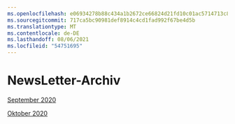 ```yaml
---
ms.openlocfilehash: e06934278b88c434a1b2672ce66824d21fd10c01ac5714713c864f9181d85a47
ms.sourcegitcommit: 717ca5bc90981def8914c4cd1fad992f67be4d5b
ms.translationtype: MT
ms.contentlocale: de-DE
ms.lasthandoff: 08/06/2021
ms.locfileid: "54751695"
---
```



# <a name="newsletter-archive"></a>NewsLetter-Archiv

[September 2020](https://github.com/MicrosoftDocs/OfficeDocs-AppCompliance-pr/blob/master/Apps/docs/September%202020.md)

[Oktober 2020](https://github.com/MicrosoftDocs/OfficeDocs-AppCompliance-pr/blob/master/Apps/docs/October%202020.md)
